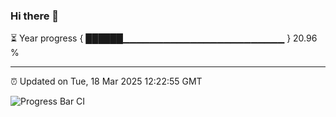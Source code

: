 ### Hi there 👋

⏳ Year progress { ██████▁▁▁▁▁▁▁▁▁▁▁▁▁▁▁▁▁▁▁▁▁▁▁▁ } 20.96 %

---

⏰ Updated on Tue, 18 Mar 2025 12:22:55 GMT

![Progress Bar CI](https://github.com/code-lakshay/GitHub-Actions-Demo/workflows/Progress%20Bar%20CI/badge.svg)
